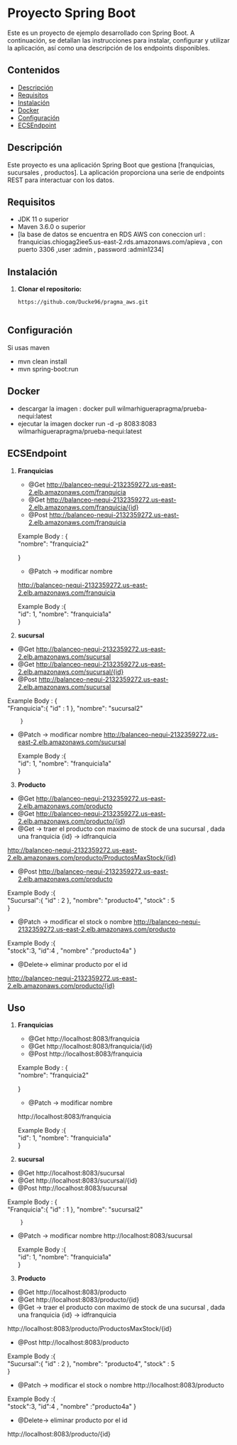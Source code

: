 # Proyecto Spring Boot

Este es un proyecto de ejemplo desarrollado con Spring Boot. A continuación, se detallan las instrucciones para instalar, configurar y utilizar la aplicación, así como una descripción de los endpoints disponibles.

## Contenidos

- [Descripción](#descripción)
- [Requisitos](#requisitos)
- [Instalación](#instalación)
- [Docker](#Docker)
- [Configuración](#configuración)
- [ECSEndpoint](#ECSEndpoint)


## Descripción

Este proyecto es una aplicación Spring Boot que gestiona [franquicias, sucursales , productos]. La aplicación proporciona una serie de endpoints REST para interactuar con los datos.

## Requisitos

- JDK 11 o superior
- Maven 3.6.0 o superior
- [la base de datos se encuentra en RDS AWS con coneccion url : franquicias.chiogag2iee5.us-east-2.rds.amazonaws.com/apieva , con puerto 3306 ,user :admin , password :admin1234]

## Instalación

1. **Clonar el repositorio:**

   ```bash
   https://github.com/Ducke96/pragma_aws.git



## Configuración
Si usas maven
- mvn clean install
- mvn spring-boot:run

## Docker  
- descargar la imagen : docker pull wilmarhiguerapragma/prueba-nequi:latest
- ejecutar la imagen docker run -d -p 8083:8083 wilmarhiguerapragma/prueba-nequi:latest

## ECSEndpoint
1. **Franquicias**

   - @Get http://balanceo-nequi-2132359272.us-east-2.elb.amazonaws.com/franquicia
   - @Get http://balanceo-nequi-2132359272.us-east-2.elb.amazonaws.com/franquicia/{id}
   - @Post http://balanceo-nequi-2132359272.us-east-2.elb.amazonaws.com/franquicia
     
   Example Body :  {    
         "nombre": "franquicia2"
   
     }

   - @Patch -> modificar nombre
     
    http://balanceo-nequi-2132359272.us-east-2.elb.amazonaws.com/franquicia  
   
     Example Body :{     
        "id": 1,
        "nombre": "franquicia1a"  
        }

2. **sucursal**
   
- @Get http://balanceo-nequi-2132359272.us-east-2.elb.amazonaws.com/sucursal
- @Get http://balanceo-nequi-2132359272.us-east-2.elb.amazonaws.com/sucursal/{id}
- @Post http://balanceo-nequi-2132359272.us-east-2.elb.amazonaws.com/sucursal
  
Example Body : {    
            "Franquicia":{
             "id" : 1
            },
            "nombre": "sucursal2"  
            
        }  
        
   - @Patch -> modificar nombre
     http://balanceo-nequi-2132359272.us-east-2.elb.amazonaws.com/sucursal
     
     Example Body :{     
        "id": 1,
        "nombre": "franquicia1a"  
        }
     

3. **Producto**
   
- @Get http://balanceo-nequi-2132359272.us-east-2.elb.amazonaws.com/producto
- @Get http://balanceo-nequi-2132359272.us-east-2.elb.amazonaws.com/producto/{id}
- @Get -> traer el producto con maximo de stock de una sucursal , dada una franquicia {id} -> idfranquicia
  
http://balanceo-nequi-2132359272.us-east-2.elb.amazonaws.com/producto/ProductosMaxStock/{id}  

- @Post http://balanceo-nequi-2132359272.us-east-2.elb.amazonaws.com/producto

Example Body :{    
            "Sucursal":{
             "id" : 2
            },
            "nombre": "producto4",
            "stock" : 5  
        }

- @Patch -> modificar el stock o nombre http://balanceo-nequi-2132359272.us-east-2.elb.amazonaws.com/producto
  
Example Body :{     
            "stock":3,
            "id":4  ,
            "nombre" :"producto4a"
        }  
- @Delete-> eliminar producto por el id
  
http://balanceo-nequi-2132359272.us-east-2.elb.amazonaws.com/producto/{id}
  

## Uso

1. **Franquicias**

   - @Get http://localhost:8083/franquicia
   - @Get http://localhost:8083/franquicia/{id}
   - @Post http://localhost:8083/franquicia
     
   Example Body :  {    
         "nombre": "franquicia2"
   
     }

   - @Patch -> modificar nombre
     
    http://localhost:8083/franquicia
   
     Example Body :{     
        "id": 1,
        "nombre": "franquicia1a"  
        }

2. **sucursal**
   
- @Get http://localhost:8083/sucursal
- @Get http://localhost:8083/sucursal/{id}
- @Post http://localhost:8083/sucursal
  
Example Body : {    
            "Franquicia":{
             "id" : 1
            },
            "nombre": "sucursal2"  
            
        }  
        
   - @Patch -> modificar nombre
     http://localhost:8083/sucursal
     
     Example Body :{     
        "id": 1,
        "nombre": "franquicia1a"  
        }
     

3. **Producto**
   
- @Get http://localhost:8083/producto
- @Get http://localhost:8083/producto/{id}
- @Get -> traer el producto con maximo de stock de una sucursal , dada una franquicia {id} -> idfranquicia
  
http://localhost:8083/producto/ProductosMaxStock/{id}
- @Post http://localhost:8083/producto

Example Body :{    
            "Sucursal":{
             "id" : 2
            },
            "nombre": "producto4",
            "stock" : 5  
        }

- @Patch -> modificar el stock o nombre http://localhost:8083/producto
  
Example Body :{     
            "stock":3,
            "id":4  ,
            "nombre" :"producto4a"
        }  
- @Delete-> eliminar producto por el id
  
http://localhost:8083/producto/{id}


